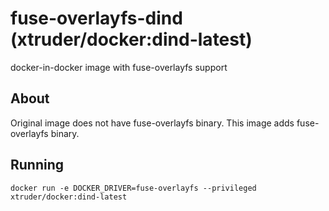 # fuse-overlayfs-dind (xtruder/docker:dind-latest)

docker-in-docker image with fuse-overlayfs support

## About

Original image does not have fuse-overlayfs binary. This image adds fuse-overlayfs binary.

## Running

```
docker run -e DOCKER_DRIVER=fuse-overlayfs --privileged xtruder/docker:dind-latest
```